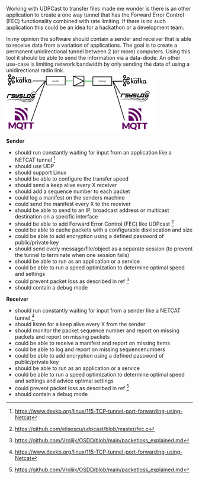 Working with UDPCast to transfer files made me wonder is there is an other application to create a one way tunnel that has the Forward Error Control (FEC) functionality combined with rate limiting. If there is no such application this could be an idea for a hackathon or a development team.

In my opinion the software should contain a sender and receiver that is able to receive data from a variation of applications. The goal is to create a permanent unidirectional tunnel between 2 (or more) computers. Using this tool it should be able to send the information via a data-diode. An other use-case is limiting network bandwidth by only sending the data of using a unidirectional radio link.<br>
<img src="img/netcat-diode.png" width=400>


<b>Sender</b>
- should run constantly waiting for input from an application like a NETCAT tunnel [^1]
- should use UDP 
- should support Linux
- should be able to configure the transfer speed
- should send a keep alive every X receiver
- should add a sequence number to each packet
- could log a manifest on the senders machine
- could send the manifest every X to the receiver
- should be able to send to an IP, broadcast address or multicast destination on a specific interface
- should be able to add Forward Error Control (FEC) like UDPcast [^2]
- could be able to cache packets with a configurable disklocation and size
- could be able to add encryption using a defined password of public/private key
- should send every message/file/object as a separate session (to prevent the tunnel to terminate when one session fails)
- should be able to run as an application or a service 
- could be able to run a speed optimization to determine optimal speed and settings
- could prevent packet loss as described in ref [^3]
- should contain a debug mode

<b>Receiver</b>
- should run constantly waiting for input from a sender like a NETCAT tunnel [^1]
- should listen for a keep alive every X from the sender
- should monitor the packet sequence number and report on missing packets and report on missing packets
- could be able to receive a manifest and report on missing items
- could be able to log and report on missing sequencenumbers 
- could be able to add encryption using a defined password of public/private key
- should be able to run as an application or a service 
- could be able to run a speed optimization to determine optimal speed and settings and advice optimal settings
- could prevent packet loss as described in ref [^3]
- should contain a debug mode

[^1]:  https://www.devkb.org/linux/115-TCP-tunnel-port-forwarding-using-Netcat 
[^2]:  https://github.com/elisescu/udpcast/blob/master/fec.c
[^3]: https://github.com/Vrolijk/OSDD/blob/main/packetloss_explained.md

